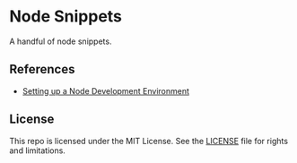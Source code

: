 # Node Snippets

A handful of node snippets.

## References

- [Setting up a Node Development Environment](https://developer.mozilla.org/en-US/docs/Learn/Server-side/Express_Nodejs/development_environment)

## License

This repo is licensed under the MIT License. See the [LICENSE](LICENSE.md) file for rights and limitations.
